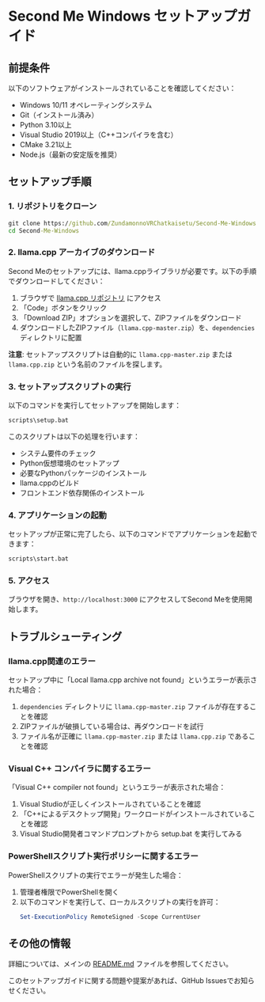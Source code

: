 # Second Me Windows セットアップガイド

## 前提条件

以下のソフトウェアがインストールされていることを確認してください：

- Windows 10/11 オペレーティングシステム
- Git（インストール済み）
- Python 3.10以上
- Visual Studio 2019以上（C++コンパイラを含む）
- CMake 3.21以上
- Node.js（最新の安定版を推奨）

## セットアップ手順

### 1. リポジトリをクローン

```cmd
git clone https://github.com/ZundamonnoVRChatkaisetu/Second-Me-Windows.git
cd Second-Me-Windows
```

### 2. llama.cpp アーカイブのダウンロード

Second Meのセットアップには、llama.cppライブラリが必要です。以下の手順でダウンロードしてください：

1. ブラウザで [llama.cpp リポジトリ](https://github.com/ggml-org/llama.cpp) にアクセス
2. 「Code」ボタンをクリック
3. 「Download ZIP」オプションを選択して、ZIPファイルをダウンロード
4. ダウンロードしたZIPファイル（`llama.cpp-master.zip`）を、`dependencies` ディレクトリに配置

**注意**: セットアップスクリプトは自動的に `llama.cpp-master.zip` または `llama.cpp.zip` という名前のファイルを探します。

### 3. セットアップスクリプトの実行

以下のコマンドを実行してセットアップを開始します：

```cmd
scripts\setup.bat
```

このスクリプトは以下の処理を行います：
- システム要件のチェック
- Python仮想環境のセットアップ
- 必要なPythonパッケージのインストール
- llama.cppのビルド
- フロントエンド依存関係のインストール

### 4. アプリケーションの起動

セットアップが正常に完了したら、以下のコマンドでアプリケーションを起動できます：

```cmd
scripts\start.bat
```

### 5. アクセス

ブラウザを開き、`http://localhost:3000` にアクセスしてSecond Meを使用開始します。

## トラブルシューティング

### llama.cpp関連のエラー

セットアップ中に「Local llama.cpp archive not found」というエラーが表示された場合：

1. `dependencies` ディレクトリに `llama.cpp-master.zip` ファイルが存在することを確認
2. ZIPファイルが破損している場合は、再ダウンロードを試行
3. ファイル名が正確に `llama.cpp-master.zip` または `llama.cpp.zip` であることを確認

### Visual C++ コンパイラに関するエラー

「Visual C++ compiler not found」というエラーが表示された場合：

1. Visual Studioが正しくインストールされていることを確認
2. 「C++によるデスクトップ開発」ワークロードがインストールされていることを確認
3. Visual Studio開発者コマンドプロンプトから setup.bat を実行してみる

### PowerShellスクリプト実行ポリシーに関するエラー

PowerShellスクリプトの実行でエラーが発生した場合：

1. 管理者権限でPowerShellを開く
2. 以下のコマンドを実行して、ローカルスクリプトの実行を許可：
   ```powershell
   Set-ExecutionPolicy RemoteSigned -Scope CurrentUser
   ```

## その他の情報

詳細については、メインの [README.md](README.md) ファイルを参照してください。

このセットアップガイドに関する問題や提案があれば、GitHub Issuesでお知らせください。
